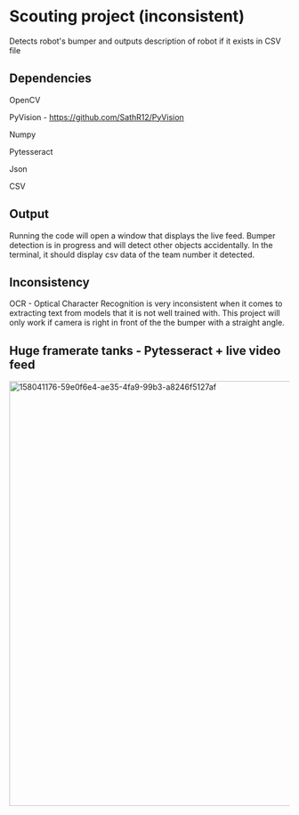 # Scouting project (inconsistent)

Detects robot's bumper and outputs description of robot if it exists in CSV file 


## Dependencies

OpenCV 

PyVision - https://github.com/SathR12/PyVision

Numpy

Pytesseract

Json

CSV


## Output

Running the code will open a window that displays the live feed. Bumper detection is in progress and will detect other objects accidentally. In the terminal, it should display csv data of the team number it detected. 

## Inconsistency

OCR - Optical Character Recognition is very inconsistent when it comes to extracting text from models that it is not well trained with. This project will only work if camera is right in front of the the bumper with a straight angle. 

## Huge framerate tanks - Pytesseract + live video feed


<img width="764" alt="158041176-59e0f6e4-ae35-4fa9-99b3-a8246f5127af" src="https://user-images.githubusercontent.com/74515743/160261605-67f428fa-015c-4272-9e24-02947c792274.png">
